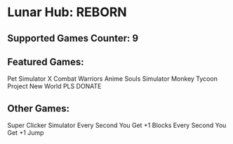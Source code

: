 # Lunar Hub: REBORN

## Supported Games Counter: 9

## Featured Games:
Pet Simulator X
Combat Warriors
Anime Souls Simulator
Monkey Tycoon
Project New World
PLS DONATE

## Other Games:
Super Clicker Simulator
Every Second You Get +1 Blocks
Every Second You Get +1 Jump
